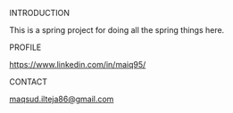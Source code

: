 INTRODUCTION

This is a spring project for doing all the spring things here.

PROFILE

https://www.linkedin.com/in/maiq95/

CONTACT

maqsud.ilteja86@gmail.com